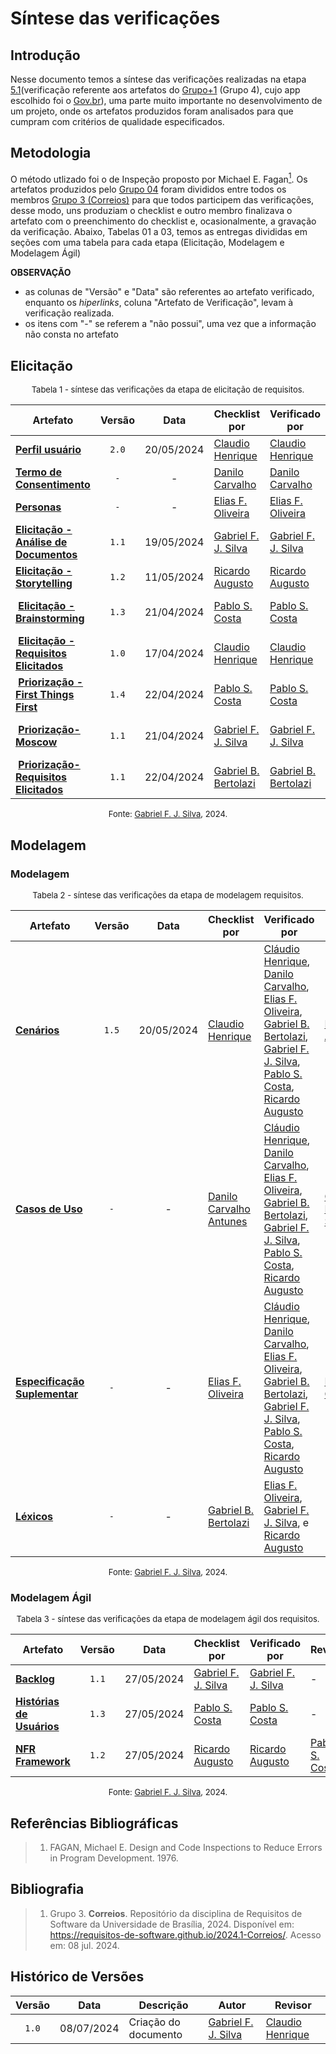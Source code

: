 # Síntese das verificações

## Introdução

Nesse documento temos a síntese das verificações realizadas na etapa [5.1](https://requisitos-de-software.github.io/2024.1-Correios/verificacao/grupo%2B1/elicitacao/perfil_do_usuario/)(verificação referente aos artefatos do [Grupo+1](https://requisitos-de-software.github.io/2024.1-Gov.br/#/README) (Grupo 4), cujo app escolhido foi o [Gov.br](https://play.google.com/store/apps/details?id=br.gov.meugovbr&hl=pt_BR&gl=US)), uma parte muito importante no desenvolvimento de um projeto, onde os artefatos produzidos foram analisados para que cumpram com critérios de qualidade especificados. 

## Metodologia

O método utlizado foi o de Inspeção proposto por Michael E. Fagan<a href="#ref1"><sup>1</sup></a>. Os artefatos produzidos pelo [Grupo 04](https://requisitos-de-software.github.io/2024.1-Gov.br/#/README) foram divididos entre todos os membros [Grupo 3 (Correios)](https://requisitos-de-software.github.io/2024.1-Correios/)  para que todos participem das verificações, desse modo, uns produziam o checklist e outro membro finalizava o artefato com o preenchimento do checklist e, ocasionalmente, a gravação da verificação. Abaixo, Tabelas 01 a 03, temos as entregas divididas em seções com uma tabela para cada etapa (Elicitação, Modelagem e Modelagem Ágil)


**OBSERVAÇÃO**

* as colunas de "Versão" e  "Data" são referentes ao artefato verificado, enquanto os *hiperlinks*, coluna "Artefato de Verificação", levam à verificação realizada.
* os itens com "-" se referem a "não possui", uma vez que a informação não consta no artefato

## Elicitação

<font size="2"><p style="text-align: center">Tabela 1 - síntese das verificações da etapa de elicitação de requisitos.</p></font>

<center>

| Artefato | Versão | Data | Checklist por | Verificado por | Revisor |
| -------- | :----: | :--: | ------------- | -------------- | ------- |
| [**Perfil usuário**](https://requisitos-de-software.github.io/2024.1-Correios/verificacao/grupo%2B1/elicitacao/perfil_do_usuario/#introducao) | `2.0` | 20/05/2024 | [Claudio Henrique](https://github.com/claudiohsc) | [Claudio Henrique](https://github.com/claudiohsc) | [Ricardo Augusto](https://www.github.com/avmricardo) |
| [**Termo de Consentimento**](https://requisitos-de-software.github.io/2024.1-Correios/verificacao/grupo%2B1/elicitacao/tdu_perfil/) | `-` | - | [Danilo Carvalho](https://github.com/Danilo-Carvalho-Antunes) | [Danilo Carvalho](https://github.com/Danilo-Carvalho-Antunes) | [Elias F. Oliveira](https://github.com/EliasOliver21) |
| [**Personas**](https://requisitos-de-software.github.io/2024.1-Correios/verificacao/grupo%2B1/elicitacao/personas/) | `-` | - | [Elias F. Oliveira](https://github.com/EliasOliver21) | [Elias F. Oliveira](https://github.com/EliasOliver21) | [Danilo Carvalho](https://github.com/Danilo-Carvalho-Antunes) |
| [**Elicitação - Análise de Documentos**](https://requisitos-de-software.github.io/2024.1-Correios/verificacao/grupo%2B1/elicitacao/analise-documentos/) | `1.1` | 19/05/2024 | [Gabriel F. J. Silva](https://github.com/MMcLovin) | [Gabriel F. J. Silva](https://github.com/MMcLovin) | [Gabriel B. Bertolazi](https://github.com/Bertolazi) |
| [**Elicitação - Storytelling**](https://requisitos-de-software.github.io/2024.1-Correios/verificacao/grupo%2B1/elicitacao/storytelling/) | `1.2` | 11/05/2024 | [Ricardo Augusto](https://github.com/avmricardo) | [Ricardo Augusto](https://github.com/avmricardo) | [Pablo S. Costa](https://github.com/pabloheika) |
|  [**Elicitação - Brainstorming**](https://requisitos-de-software.github.io/2024.1-Correios/verificacao/grupo%2B1/elicitacao/brainstorming/) | `1.3` | 21/04/2024 | [Pablo S. Costa](https://github.com/pabloheika) | [Pablo S. Costa](https://github.com/pabloheika) | [Gabriel F. J. Silva](https://github.com/MMcLovin) |
|  [**Elicitação - Requisitos Elicitados**](https://requisitos-de-software.github.io/2024.1-Correios/verificacao/grupo%2B1/elicitacao/requisitos_elicitados/) | `1.0` | 17/04/2024 | [Claudio Henrique](https://github.com/claudiohsc) | [Claudio Henrique](https://github.com/claudiohsc) | [Ricardo Augusto](https://www.github.com/avmricardo)  |
|  [**Priorização - First Things First**](https://requisitos-de-software.github.io/2024.1-Correios/verificacao/grupo%2B1/elicitacao/firstThingsFirst/) | `1.4` | 22/04/2024 | [Pablo S. Costa](https://github.com/pabloheika) | [Pablo S. Costa](https://github.com/pabloheika) | [Gabriel F. J. Silva](https://github.com/MMcLovin) |
|  [**Priorização- Moscow**](https://requisitos-de-software.github.io/2024.1-Correios/verificacao/grupo%2B1/elicitacao/moscow/) | `1.1` | 21/04/2024 | [Gabriel F. J. Silva](https://github.com/MMcLovin) | [Gabriel F. J. Silva](https://github.com/MMcLovin) | [Gabriel B. Bertolazi](https://github.com/Bertolazi) |
|  [**Priorização- Requisitos Elicitados**](https://requisitos-de-software.github.io/2024.1-Correios/verificacao/grupo%2B1/elicitacao/threelevelscale/) | `1.1` | 22/04/2024 | [Gabriel B. Bertolazi](https://github.com/Bertolazi) | [Gabriel B. Bertolazi](https://github.com/Bertolazi) | - |

</center>

<font size="2"><p style="text-align: center">Fonte: [Gabriel F. J. Silva](https://github.com/MMcLovin), 2024.</p></font>

## Modelagem

### Modelagem

<font size="2"><p style="text-align: center">Tabela 2 - síntese das verificações da etapa de modelagem requisitos.</p></font>

<center>

| Artefato | Versão | Data | Checklist por | Verificado por | Revisor |
| -------- | :----: | :--: | ------------- | -------------- | ------- |
| [**Cenários**](https://requisitos-de-software.github.io/2024.1-Correios/verificacao/grupo%2B1/modelagem/cenarios/) | `1.5` | 20/05/2024 | [Claudio Henrique](https://github.com/claudiohsc) | [Cláudio Henrique][ClaudioGH], [Danilo Carvalho][DaniloGH], [Elias F. Oliveira][EliasGH], [Gabriel B. Bertolazi][GabrielBGH], [Gabriel F. J. Silva][GabrielFGH], [Pablo S. Costa][PabloGH], [Ricardo Augusto][RicardoGH] | [Ricardo Augusto](https://www.github.com/avmricardo) |
| [**Casos de Uso**](https://requisitos-de-software.github.io/2024.1-Correios/verificacao/grupo%2B1/modelagem/casodeuso/) | `-` | - | [Danilo Carvalho Antunes](https://github.com/Danilo-Carvalho-Antunes) | [Cláudio Henrique][ClaudioGH], [Danilo Carvalho][DaniloGH], [Elias F. Oliveira][EliasGH], [Gabriel B. Bertolazi][GabrielBGH], [Gabriel F. J. Silva][GabrielFGH], [Pablo S. Costa][PabloGH], [Ricardo Augusto][RicardoGH] | [Gabriel F. J. Silva][GabrielFGH] |
| [**Especificação Suplementar**](https://requisitos-de-software.github.io/2024.1-Correios/verificacao/grupo%2B1/modelagem/especificacao_suplementar/) | `-` | - | [Elias F. Oliveira](https://github.com/EliasOliver21) | [Cláudio Henrique][ClaudioGH], [Danilo Carvalho][DaniloGH], [Elias F. Oliveira][EliasGH], [Gabriel B. Bertolazi][GabrielBGH], [Gabriel F. J. Silva][GabrielFGH], [Pablo S. Costa][PabloGH], [Ricardo Augusto][RicardoGH] | [Danilo Carvalho][DaniloGH] |
| [**Léxicos**](https://requisitos-de-software.github.io/2024.1-Correios/verificacao/grupo%2B1/modelagem/L%C3%A9xicos/) | `-` | - | [Gabriel B. Bertolazi](https://github.com/Bertolazi) | [Elias F. Oliveira][EliasGH], [Gabriel F. J. Silva][GabrielFGH], e [Ricardo Augusto][RicardoGH] | - |

</center>

<font size="2"><p style="text-align: center">Fonte: [Gabriel F. J. Silva](https://github.com/MMcLovin), 2024.</p></font>

### Modelagem Ágil

<font size="2"><p style="text-align: center">Tabela 3 - síntese das verificações da etapa de modelagem ágil dos requisitos.</p></font>

<center>

| Artefato | Versão | Data | Checklist por | Verificado por | Revisor |
| -------- | :----: | :--: | --------- | ------------- | -------------- |
| [**Backlog**](https://requisitos-de-software.github.io/2024.1-Correios/verificacao/grupo%2B1/modelagem/agil/backlog/) | `1.1` | 27/05/2024 | [Gabriel F. J. Silva](https://github.com/MMcLovin) | [Gabriel F. J. Silva](https://github.com/MMcLovin) | - |
| [**Histórias de Usuários**](https://requisitos-de-software.github.io/2024.1-Correios/verificacao/grupo%2B1/modelagem/agil/historias_de_usuario/) | `1.3` | 27/05/2024 | [Pablo S. Costa](https://github.com/pabloheika) | [Pablo S. Costa](https://github.com/pabloheika) | - |
| [**NFR Framework**](https://requisitos-de-software.github.io/2024.1-Correios/verificacao/grupo%2B1/modelagem/agil/nfrframework/) | `1.2` | 27/05/2024 | [Ricardo Augusto](https://github.com/avmricardo) | [Ricardo Augusto](https://github.com/avmricardo) | [Pablo S. Costa](https://github.com/pabloheika) |

</center>

<font size="2"><p style="text-align: center">Fonte: [Gabriel F. J. Silva](https://github.com/MMcLovin), 2024.</p></font>

## Referências Bibliográficas

> 1.  FAGAN, Michael E. Design and Code Inspections to Reduce Errors in Program Development. 1976.
>

## Bibliografia

> 1. Grupo 3. **Correios**. Repositório da disciplina de Requisitos de Software da Universidade de Brasília, 2024. Disponível em: https://requisitos-de-software.github.io/2024.1-Correios/. Acesso em: 08 jul. 2024.


## Histórico de Versões

| Versão | Data | Descrição | Autor | Revisor |
| :----: | :--: | --------- | ----- | ------- | 
| `1.0`  | 08/07/2024 | Criação do documento | [Gabriel F. J. Silva][GabrielFGH]  | [Claudio Henrique][ClaudioGH]   |

[ClaudioGH]: https://github.com/claudiohsc
[DaniloGH]: https://github.com/Danilo-Carvalho-Antunes
[EliasGH]: https://github.com/EliasOliver21
[GabrielBGH]: https://github.com/Bertolazi
[GabrielFGH]: https://github.com/MMcLovin
[PabloGH]: https://github.com/pabloheika
[RicardoGH]: https://www.github.com/avmricardo